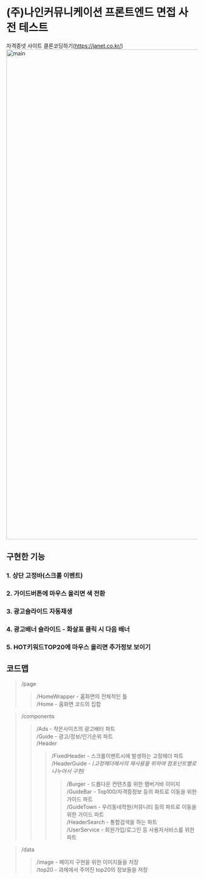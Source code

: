 # (주)나인커뮤니케이션 프론트엔드 면접 사전 테스트
자격증넷 사이트 클론코딩하기(https://janet.co.kr/)
<img width="1287" alt="main" src="https://user-images.githubusercontent.com/69252064/174094746-76d82973-678a-432a-9634-07dc6ec6da25.png">


## 구현한 기능
### 1. 상단 고정바(스크롤 이벤트)
### 2. 가이드버튼에 마우스 올리면 색 전환
### 3. 광고슬라이드 자동재생
### 4. 광고배너 슬라이드 - 화살표 클릭 시 다음 배너
### 5. HOT키워드TOP20에 마우스 올리면 추가정보 보이기
   
   
## 코드맵
>/page   
>  >/HomeWrapper - 홈화면의 전체적인 틀   
>  >/Home - 홈화면 코드의 집합   

>/components   
>  >/Ads - 작은사이즈의 광고배터 파트   
>  >/Guide - 광고/정보/인기순위 파트   
>  >/Header   
>  >  >/FixedHeader - 스크롤이벤트시에 발생하는 고정헤더 파트   
>  >  >/HeaderGuide - /*고정헤더에서의 재사용을 위하여 컴포넌트별로 나누어서 구현*/   
>  >  >  >/Burger - 드롭다운 컨텐츠를 위한 햄버거바 이미지   
>  >  >  >/GuideBar - Top100/자격증정보 등의 파트로 이동을 위한 가이드 파트   
>  >  >  >/GuideTown - 우리동네학원/커뮤니티 등의 파트로 이동을 위한 가이드 파트   
>  >/HeaderSearch - 통합검색을 하는 파트   
>  >/UserService - 회원가입/로그인 등 사용자서비스를 위한 파트   
       
>/data   
>  >/image - 페이지 구현을 위한 이미지들을 저장   
>  >/top20 - 과제에서 주어진 top20의 정보들을 저장   
